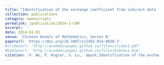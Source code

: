 ```yaml
---
title: "Identification of the exchange coefficient from indirect data for a coupled continuum pipe-flow model"
collection: publications
category: manuscripts
permalink: /publication/2014-1-CAM
excerpt: ''
date: 2014-01-01
venue: 'Chinese Annals of Mathematics, Series B'
paperurl: 'https://doi.org/10.1007/s11401-014-0830-3'
#slidesurl: 'http://academicpages.github.io/files/slides1.pdf'
#bibtexurl: 'http://academicpages.github.io/files/bibtex1.bib'
citation: 'X. Wu, P. Kugler, S. Lu,. &quot;Identification of the exchange coefficient from indirect data for a coupled continuum pipe-flow model.&quot; <i>Chinese Annals of Mathematics</i>. 35B(3), 483-500, 2014. https://doi.org/10.1007/s11401-014-0830-3.'
---
```

